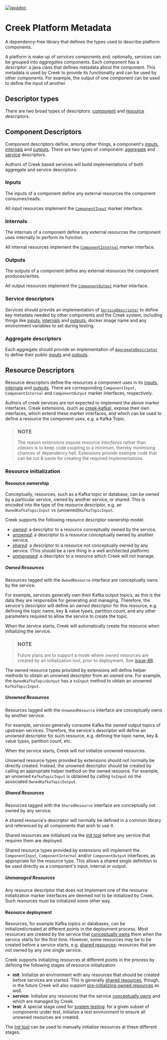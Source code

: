 [![javadoc](https://javadoc.io/badge2/org.creekservice/creek-platform-metadata/javadoc.svg)](https://javadoc.io/doc/org.creekservice/creek-platform-metadata)

# Creek Platform Metadata
A dependency-free library that defines the types used to describe platform components.

A platform is make up of _services_ components and, optionally, services can be grouped into _aggregates_ components.
Each component has a _descriptor_: a java class that defines metadata about the component.
This metadata is used by Creek to provide its functionality and can be used by other components.
For example, the output of one component can be used to define the input of another.

## Descriptor types

There are two broad types of descriptors: [component](#component-descriptors) and [resource](#resource-descriptors) descriptors.

## Component Descriptors

Component descriptors define, among other things, a component's [inputs](#inputs), [internals](#internals) and [outputs](#outputs).
There are two types of component: [aggregate](#aggregate-descriptors) and [service](#service-descriptors) descriptors.

Authors of Creek based services will build implementations of both aggregate and service descriptors. 

### Inputs

The inputs of a component define any external resources the component consumes/reads.

All input resources implement the [`ComponentInput`](src/main/java/org/creekservice/api/platform/metadata/ComponentInput.java)
marker interface.

### Internals

The internals of a component define any external resources the component uses internally to perform its function.

All internal resources implement the [`ComponentInternal`](src/main/java/org/creekservice/api/platform/metadata/ComponentInternal.java)
marker interface.

### Outputs

The outputs of a component define any external resources the component produces/writes.

All output resources implement the [`ComponentOutput`](src/main/java/org/creekservice/api/platform/metadata/ComponentOutput.java)
marker interface.

### Service descriptors

Services should provide an implementation of [`ServiceDescriptor`](src/main/java/org/creekservice/api/platform/metadata/ServiceDescriptor.java)
to define key metadata needed by other components and the Creek system, including things like
[inputs](#inputs), [internals](#internals) and [outputs](#outputs), docker image name and any
environment variables to set during testing.

### Aggregate descriptors

Each aggregate should provide an implementation of [`AggregateDescriptor`](src/main/java/org/creekservice/api/platform/metadata/AggregateDescriptor.java)
to define their public [inputs](#inputs) and [outputs](#outputs).

## Resource Descriptors

Resource descriptors define the resources a component uses in its [inputs](#inputs), [internals](#internals) and [outputs](#outputs).
There are corresponding `ComponentInput`, `ComponentInternal` and `ComponentOutput` marker interfaces, respectively. 

Authors of creek services are not expected to implement the above marker interfaces. Creek extensions, 
(such as [creek-kafka][1]), expose their own interfaces, which extend these marker interfaces, and which can be used to 
define a resource the component uses, e.g. a Kafka Topic.

> ### NOTE
> The reason extensions expose resource _interfaces_ rather than _classes_ is to keep code coupling to a minimum, 
> thereby minimising chances of dependency hell. Extensions provide example code that can be cut & paste for
> creating the required implementations.

### Resource initialization

#### Resource ownership

Conceptually, resources, such as a Kafka topic or database, can be owned by a particular service, owned by another service, or shared.
This is encoded into the type of the resource descriptor, e.g. an `OwnedKafkaTopicInput` vs (unowned)`KafkaTopicInput`.

Creek supports the following resource descriptor ownership model:

* [_owned_](#owned-resources): a descriptor to a resource conceptually owned by the service.
* [_unowned_](#unowned-resources): a descriptor to a resource conceptually owned by another service.
* [_shared_](#shared-resources): a descriptor to a resource not conceptually owned by any service.
            (This should be a rare thing in a well architected platform).
* [_unmanaged_](#unmanaged-resources): a descriptor to a resource which Creek will not manage.

##### Owned Resources

Resources tagged with the `OwnedResource` interface are conceptually owns by the service.

For example, services generally _own_ their Kafka output topics, as this is the data they are responsible for generating
and managing. Therefore, the service's descriptor will define an _owned_ descriptor for this resource, e.g. defining the
topic name, key & value types, partition count, and any other parameters required to allow the service to create the topic.

When the service starts, Creek will automatically create the resource when initializing the service.

> ### NOTE
> Future plans are to support a mode where owned resources are created by an initialization tool, prior to deployment.
> See [issue-68][2].

The owned resource types provided by extensions will define helper methods to obtain an unowned descriptor from an
owned one. For example, the `OwnedKafkaTopicOutput` has a `toInput` method to obtain an unowned `KafkaTopicInput`.

##### Unowned Resources

Resources tagged with the `UnownedResource` interface are conceptually owns by another service.

For example, services generally consume Kafka the _owned_ output topics of upstream services. 
Therefore, the service's descriptor will define an _unowned_ descriptor for such resource, e.g. defining the
topic name, key & value types, partition count, etc. 

When the service starts, Creek will _not_ initialize unowned resources.

Unowned resource types provided by extensions should not normally be directly created. Instead, the unowned descriptor 
should be created by calling an appropriate helper method on the owned resource. For example, an unowned `KafkaTopicInput`
is obtained by calling `toInput` on the associated `OwnedKafkaTopicOutput`. 

##### Shared Resources

Resources tagged with the `SharedResource` interface are conceptually not owned by any service.

A shared resource's descriptor will normally be defined in a common library and referenced by all components
that wish to use it.

Shared resources are initialised via the [Init tool](https://github.com/creek-service/creek-platform/issues/7) before 
any service that requires them are deployed.

Shared resource types provided by extensions will implement the `ComponentInput`, `ComponentInternal` and/or `ComponentOutput` 
interfaces, as appropriate for the resource type.  This allows a shared single definition to be used directly as a component's
input, internal or output.

##### Unmanaged Resources

Any resource descriptor that does not implement one of the resource initialization marker interfaces are deemed not 
to be initialized by Creek. Such resources must be initialized some other way.

#### Resource deployment

Resources, for example Kafka topics or databases, can be initialized/created at different points in the deployment process.
Most resources are created by the service that [conceptually owns](#owned-resources) them when the service starts for the first time.
However, some resources may be to be created before a service starts, e.g. [shared resources](#shared-resources):
resources that are not owned by any one single service.

Creek supports initializing resources at different points in the process by defining the following stages of resource
initialization:

* **init**: Initialize an environment with any resources that should be created before services are started.
  This is generally [shared resources](#shared-resources), though, in the future Creek will also support
  [pre-initializing owned resources][2] as well.
* **service**: Initialize any resources that the service [conceptually owns](#owned-resources) and which are managed
  by Creek.
* **test**: A special stage used for [system testing][3]: for a given subset of components under test, initialize a test
  environment to ensure all unowned resources are created.

The [Init tool](https://github.com/creek-service/creek-platform/issues/7) can be used to manually initialize resources 
at these different stages.

[1]: https://github.com/creek-service/creek-kafka/tree/main/metadata
[2]: https://github.com/creek-service/creek-service/issues/68
[3]: https://github.com/creek-service/creek-system-test